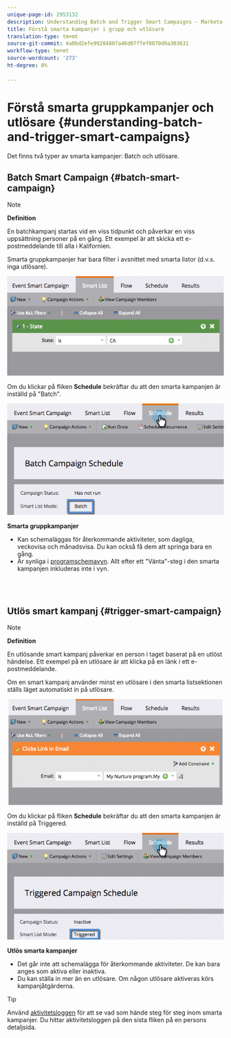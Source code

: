 ```yaml
---
unique-page-id: 2953132
description: Understanding Batch and Trigger Smart Campaigns - Marketo Docs - Product Documentation
title: Förstå smarta kampanjer i grupp och utlösare
translation-type: tm+mt
source-git-commit: 4a0bd2efe99284807a46d07ffef0070d9a303631
workflow-type: tm+mt
source-wordcount: '273'
ht-degree: 0%

---
```



# Förstå smarta gruppkampanjer och utlösare {#understanding-batch-and-trigger-smart-campaigns}

Det finns två typer av smarta kampanjer: Batch och utlösare.

## Batch Smart Campaign {#batch-smart-campaign}

>[!NOTE]
>
>**Definition**
>
>En batchkampanj startas vid en viss tidpunkt och påverkar en viss uppsättning personer på en gång. Ett exempel är att skicka ett e-postmeddelande till alla i Kalifornien.

Smarta gruppkampanjer har bara filter i avsnittet med smarta listor (d.v.s. inga utlösare).

![](assets/batch-filter.png)

Om du klickar på fliken **Schedule** bekräftar du att den smarta kampanjen är inställd på &quot;Batch&quot;.

![](assets/batch-c4.png)

**Smarta gruppkampanjer**

* Kan schemaläggas för återkommande aktiviteter, som dagliga, veckovisa och månadsvisa. Du kan också få dem att springa bara en gång.
* Är synliga i [programschemavyn](/help/marketo/product-docs/core-marketo-concepts/programs/program-schedule-view/navigating-the-program-schedule-view.md). Allt efter ett &quot;Vänta&quot;-steg i den smarta kampanjen inkluderas inte i vyn.

<br> 

## Utlös smart kampanj {#trigger-smart-campaign}

>[!NOTE]
>
>**Definition**
>
>En utlösande smart kampanj påverkar en person i taget baserat på en utlöst händelse. Ett exempel på en utlösare är att klicka på en länk i ett e-postmeddelande.

Om en smart kampanj använder minst en utlösare i den smarta listsektionen ställs läget automatiskt in på utlösare.

![](assets/trigger.png)

Om du klickar på fliken **Schedule** bekräftar du att den smarta kampanjen är inställd på Triggered.

![](assets/trigger2.png)

**Utlös smarta kampanjer**

* Det går inte att schemalägga för återkommande aktiviteter. De kan bara anges som aktiva eller inaktiva.
* Du kan ställa in mer än en utlösare. Om någon utlösare aktiveras körs kampanjåtgärderna.

>[!TIP]
>
>Använd [aktivitetsloggen](/help/marketo/product-docs/core-marketo-concepts/smart-lists-and-static-lists/managing-people-in-smart-lists/locate-the-activity-log-for-a-person.md) för att se vad som hände steg för steg inom smarta kampanjer. Du hittar aktivitetsloggen på den sista fliken på en persons detaljsida.
